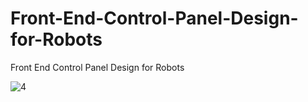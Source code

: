 # Front-End-Control-Panel-Design-for-Robots
Front End Control Panel Design for Robots

![4](https://user-images.githubusercontent.com/67188835/90643770-98eff800-e23c-11ea-8f25-efa597ce588e.PNG)

